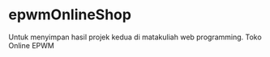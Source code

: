 # epwmOnlineShop
Untuk menyimpan hasil projek kedua di matakuliah web programming. Toko Online EPWM
